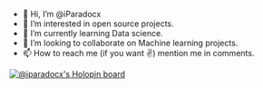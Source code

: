 - 👋 Hi, I’m @iParadocx
- 👀 I’m interested in open source projects.
- 🌱 I’m currently learning Data science.
- 💞️ I’m looking to collaborate on Machine learning projects.
- 📫 How to reach me (if you want :v:) mention me in comments.

<!---
iParadocx/iParadocx is a ✨ special ✨ repository because its `README.md` (this file) appears on your GitHub profile.
You can click the Preview link to take a look at your changes.
--->

[![@iparadocx's Holopin board](https://holopin.me/iparadocx)](https://holopin.io/@iparadocx)
